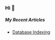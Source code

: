 ### Hi 👋
<h5>My Recent Articles</h5>

<!-- BLOG-POST-LIST:START -->
- [Database Indexing](https://www.linkedin.com/pulse/database-indexing-samar-qusai/?trackingId=iUGuaHD4R%2Fm17B0xIn8l7w%3D%3D)
<!-- BLOG-POST-LIST:END -->


<!--
**SamarQusai/samarqusai** is a ✨ _special_ ✨ repository because its `README.md` (this file) appears on your GitHub profile.

Here are some ideas to get you started:

- 🔭 I’m currently working on ...
- 🌱 I’m currently learning ...
- 👯 I’m looking to collaborate on ...
- 🤔 I’m looking for help with ...
- 💬 Ask me about ...
- 📫 How to reach me: ...
- 😄 Pronouns: ...
- ⚡ Fun fact: ...
-->
